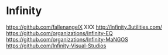 Infinity
========
https://github.com/fallenangelX
XXX
http://infinity.3utilities.com/
https://github.com/organizations/Infinity-EQ
https://github.com/organizations/Infinity-MaNGOS
https://github.com/Infinity-Visual-Studios
